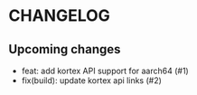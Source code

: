 # CHANGELOG

## Upcoming changes

- feat: add kortex API support for aarch64 (#1)
- fix(build): update kortex api links (#2)